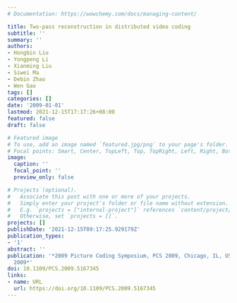 ```yaml
---
# Documentation: https://wowchemy.com/docs/managing-content/

title: Two-pass reconstruction in distributed video coding
subtitle: ''
summary: ''
authors:
- Hongbin Liu
- Yongpeng Li
- Xianming Liu
- Siwei Ma
- Debin Zhao
- Wen Gao
tags: []
categories: []
date: '2009-01-01'
lastmod: 2021-12-15T17:17:26+08:00
featured: false
draft: false

# Featured image
# To use, add an image named `featured.jpg/png` to your page's folder.
# Focal points: Smart, Center, TopLeft, Top, TopRight, Left, Right, BottomLeft, Bottom, BottomRight.
image:
  caption: ''
  focal_point: ''
  preview_only: false

# Projects (optional).
#   Associate this post with one or more of your projects.
#   Simply enter your project's folder or file name without extension.
#   E.g. `projects = ["internal-project"]` references `content/project/deep-learning/index.md`.
#   Otherwise, set `projects = []`.
projects: []
publishDate: '2021-12-15T09:17:25.929179Z'
publication_types:
- '1'
abstract: ''
publication: '*2009 Picture Coding Symposium, PCS 2009, Chicago, IL, USA, May 6-8,
  2009*'
doi: 10.1109/PCS.2009.5167345
links:
- name: URL
  url: https://doi.org/10.1109/PCS.2009.5167345
---
```

